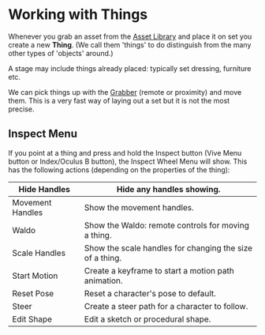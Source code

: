 # Working with Things

Whenever you grab an asset from the [Asset Library](../asset-library.md) and place it on set you create a new **Thing**. (We call them 'things' to do distinguish from the many other types of 'objects' around.)

A stage may include things already placed: typically set dressing, furniture etc.&#x20;

We can pick things up with the [Grabber](../core-tools/grabber.md) (remote or proximity) and move them. This is a very fast way of laying out a set but it is not the most precise.

## Inspect Menu

If you point at a thing and press and hold the Inspect button (Vive Menu button or Index/Oculus B button), the Inspect Wheel Menu will show. This has the following actions (depending on the properties of the thing):

| Hide Handles     | Hide any handles showing.                                |
| ---------------- | -------------------------------------------------------- |
| Movement Handles | Show the movement handles.                               |
| Waldo            | Show the Waldo: remote controls for moving a thing.      |
| Scale Handles    | Show the scale handles for changing the size of a thing. |
| Start Motion     | Create a keyframe to start a motion path animation.      |
| Reset Pose       | Reset a character's pose to default.                     |
| Steer            | Create a steer path for a character to follow.           |
| Edit Shape       | Edit a sketch or procedural shape.                       |

